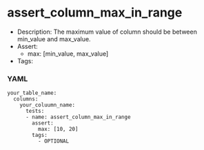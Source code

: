 # assert_column_max_in_range

- Description: The maximum value of column should be between min_value and max_value.
- Assert:
	- max: [min_value, max_value]
- Tags:

### YAML
```
your_table_name:
  columns:
    your_coluumn_name:
      tests:
      - name: assert_column_max_in_range
        assert:
          max: [10, 20]
        tags:
          - OPTIONAL
```
